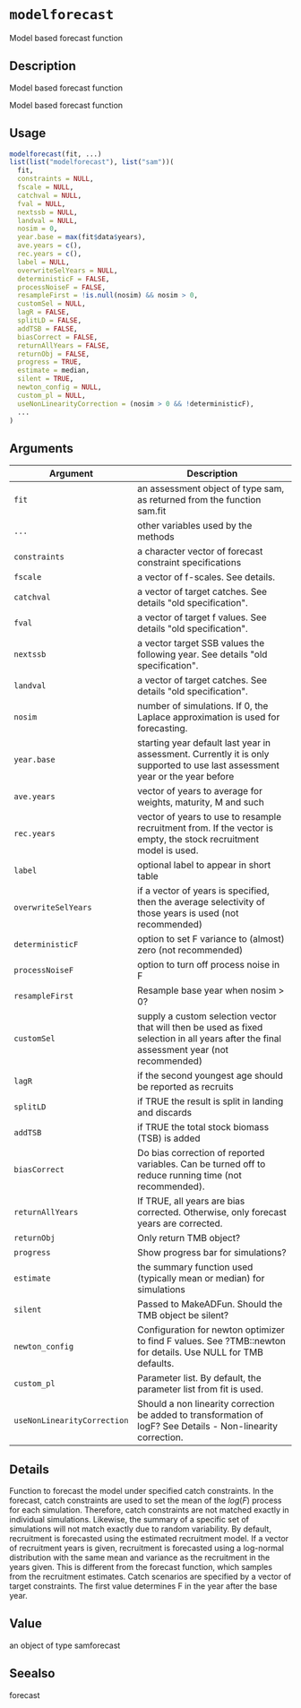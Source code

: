 # `modelforecast`

Model based forecast function


## Description

Model based forecast function
 
 Model based forecast function


## Usage

```r
modelforecast(fit, ...)
list(list("modelforecast"), list("sam"))(
  fit,
  constraints = NULL,
  fscale = NULL,
  catchval = NULL,
  fval = NULL,
  nextssb = NULL,
  landval = NULL,
  nosim = 0,
  year.base = max(fit$data$years),
  ave.years = c(),
  rec.years = c(),
  label = NULL,
  overwriteSelYears = NULL,
  deterministicF = FALSE,
  processNoiseF = FALSE,
  resampleFirst = !is.null(nosim) && nosim > 0,
  customSel = NULL,
  lagR = FALSE,
  splitLD = FALSE,
  addTSB = FALSE,
  biasCorrect = FALSE,
  returnAllYears = FALSE,
  returnObj = FALSE,
  progress = TRUE,
  estimate = median,
  silent = TRUE,
  newton_config = NULL,
  custom_pl = NULL,
  useNonLinearityCorrection = (nosim > 0 && !deterministicF),
  ...
)
```


## Arguments

Argument      |Description
------------- |----------------
`fit`     |     an assessment object of type sam, as returned from the function sam.fit
`...`     |     other variables used by the methods
`constraints`     |     a character vector of forecast constraint specifications
`fscale`     |     a vector of f-scales. See details.
`catchval`     |     a vector of target catches. See details "old specification".
`fval`     |     a vector of target f values. See details "old specification".
`nextssb`     |     a vector target SSB values the following year. See details "old specification".
`landval`     |     a vector of target catches. See details "old specification".
`nosim`     |     number of simulations. If 0, the Laplace approximation is used for forecasting.
`year.base`     |     starting year default last year in assessment. Currently it is only supported to use last assessment year or the year before
`ave.years`     |     vector of years to average for weights, maturity, M and such
`rec.years`     |     vector of years to use to resample recruitment from. If the vector is empty, the stock recruitment model is used.
`label`     |     optional label to appear in short table
`overwriteSelYears`     |     if a vector of years is specified, then the average selectivity of those years is used (not recommended)
`deterministicF`     |     option to set F variance to (almost) zero (not recommended)
`processNoiseF`     |     option to turn off process noise in F
`resampleFirst`     |     Resample base year when nosim > 0?
`customSel`     |     supply a custom selection vector that will then be used as fixed selection in all years after the final assessment year (not recommended)
`lagR`     |     if the second youngest age should be reported as recruits
`splitLD`     |     if TRUE the result is split in landing and discards
`addTSB`     |     if TRUE the total stock biomass (TSB) is added
`biasCorrect`     |     Do bias correction of reported variables. Can be turned off to reduce running time (not recommended).
`returnAllYears`     |     If TRUE, all years are bias corrected. Otherwise, only forecast years are corrected.
`returnObj`     |     Only return TMB object?
`progress`     |     Show progress bar for simulations?
`estimate`     |     the summary function used (typically mean or median) for simulations
`silent`     |     Passed to MakeADFun. Should the TMB object be silent?
`newton_config`     |     Configuration for newton optimizer to find F values. See ?TMB::newton for details. Use NULL for TMB defaults.
`custom_pl`     |     Parameter list. By default, the parameter list from fit is used.
`useNonLinearityCorrection`     |     Should a non linearity correction be added to transformation of logF? See Details - Non-linearity correction.


## Details

Function to forecast the model under specified catch constraints. In the forecast, catch constraints are used to set the mean of the $log(F)$ process for each simulation. Therefore, catch constraints are not matched exactly in individual simulations. Likewise, the summary of a specific set of simulations will not match exactly due to random variability.
 By default, recruitment is forecasted using the estimated recruitment model. If a vector of recruitment years is given, recruitment is forecasted using a log-normal distribution with the same mean and variance as the recruitment in the years given. This is different from the forecast function, which samples from the recruitment estimates.
 Catch scenarios are specified by a vector of target constraints. The first value determines F in the year after the base year.


## Value

an object of type samforecast


## Seealso

forecast



